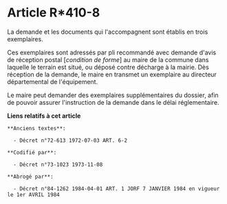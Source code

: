 # Article R*410-8

La demande et les documents qui l'accompagnent sont établis en trois exemplaires.

Ces exemplaires sont adressés par pli recommandé avec demande d'avis de réception postal [*condition de forme*] au maire de
la commune dans laquelle le terrain est situé, ou déposé contre décharge à la mairie. Dès réception de la demande, le maire
en transmet un exemplaire au directeur départemental de l'équipement.

Le maire peut demander des exemplaires supplémentaires du dossier, afin de pouvoir assurer l'instruction de la demande dans
le délai réglementaire.

**Liens relatifs à cet article**

	**Anciens textes**:

	  - Décret n°72-613 1972-07-03 ART. 6-2

	**Codifié par**:

	  - Décret n°73-1023 1973-11-08

	**Abrogé par**:

	  - Décret n°84-1262 1984-04-01 ART. 1 JORF 7 JANVIER 1984 en vigueur le 1er AVRIL 1984
